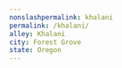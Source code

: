 ```yaml
---
﻿nonslashpermalink: khalani
permalink: /khalani/
alley: Khalani
city: Forest Grove
state: Oregon
---
```

